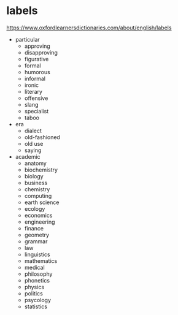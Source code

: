 # labels
https://www.oxfordlearnersdictionaries.com/about/english/labels
- particular
    - approving 
    - disapproving 
    - figurative 
    - formal
    - humorous
    - informal
    - ironic
    - literary
    - offensive
    - slang
    - specialist
    - taboo
- era
    - dialect
    - old-fashioned
    - old use
    - saying
- academic
     - anatomy
     - biochemistry
     - biology
     - business
     - chemistry
     - computing
     - earth science
     - ecology
     - economics
     - engineering
     - finance
     - geometry
     - grammar
     - law
     - linguistics
     - mathematics
     - medical
     - philosophy 
     - phonetics
     - physics
     - politics
     - psycology
     - statistics
